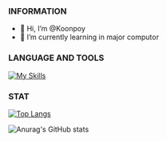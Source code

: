 ### INFORMATION
- 👋 Hi, I’m @Koonpoy
- 🌱 I’m currently learning in major computor

### LANGUAGE AND TOOLS
[![My Skills](https://skillicons.dev/icons?i=html,css,cs)](https://skillicons.dev)

### STAT

  [![Top Langs](https://github-readme-stats.vercel.app/api/top-langs/?username=Koonpoy&show_icons=true&theme=radical)](https://github.com/Koonpoy/github-readme-stats)

  ![Anurag's GitHub stats](https://github-readme-stats.vercel.app/api?username=Koonpoy&show_icons=true&theme=radical)

<!---
Koonpoy/Koonpoy is a ✨ special ✨ repository because its `README.md` (this file) appears on your GitHub profile.
You can click the Preview link to take a look at your changes.
--->
